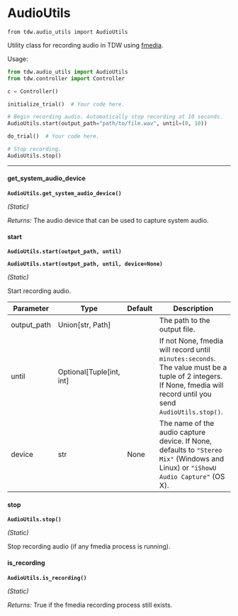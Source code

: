 # AudioUtils

`from tdw.audio_utils import AudioUtils`

Utility class for recording audio in TDW using [fmedia](https://stsaz.github.io/fmedia/).

Usage:

```python
from tdw.audio_utils import AudioUtils
from tdw.controller import Controller

c = Controller()

initialize_trial()  # Your code here.

# Begin recording audio. Automatically stop recording at 10 seconds.
AudioUtils.start(output_path="path/to/file.wav", until=(0, 10))

do_trial()  # Your code here.

# Stop recording.
AudioUtils.stop()
```

***

#### get_system_audio_device

**`AudioUtils.get_system_audio_device()`**

_(Static)_

_Returns:_  The audio device that can be used to capture system audio.

#### start

**`AudioUtils.start(output_path, until)`**

**`AudioUtils.start(output_path, until, device=None)`**

_(Static)_

Start recording audio.

| Parameter | Type | Default | Description |
| --- | --- | --- | --- |
| output_path |  Union[str, Path] |  | The path to the output file. |
| until |  Optional[Tuple[int, int] |  | If not None, fmedia will record until `minutes:seconds`. The value must be a tuple of 2 integers. If None, fmedia will record until you send `AudioUtils.stop()`. |
| device |  str  | None | The name of the audio capture device. If None, defaults to `"Stereo Mix"` (Windows and Linux) or `"iShowU Audio Capture"` (OS X). |

#### stop

**`AudioUtils.stop()`**

_(Static)_

Stop recording audio (if any fmedia process is running).

#### is_recording

**`AudioUtils.is_recording()`**

_(Static)_

_Returns:_  True if the fmedia recording process still exists.

